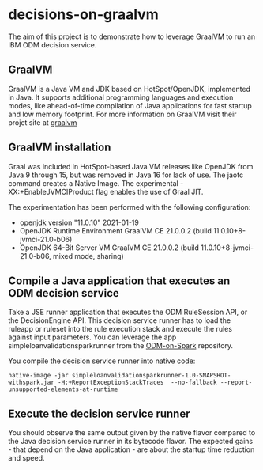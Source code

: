 # decisions-on-graalvm

The aim of this project is to demonstrate how to leverage GraalVM to run an IBM ODM decision service.

## GraalVM
GraalVM is a Java VM and JDK based on HotSpot/OpenJDK, implemented in Java. It supports additional programming languages and execution modes, like ahead-of-time compilation of Java applications for fast startup and low memory footprint. 
For more information on GraalVM visit their projet site at  [graalvm](https://www.graalvm.org/) 

## GraalVM installation
Graal was included in HotSpot-based Java VM releases like OpenJDK from Java 9 through 15, but was removed in Java 16 for lack of use.
The jaotc command creates a Native Image. The experimental -XX:+EnableJVMCIProduct flag enables the use of Graal JIT.

The experimentation has been performed with the following configuration:
- openjdk version "11.0.10" 2021-01-19
- OpenJDK Runtime Environment GraalVM CE 21.0.0.2 (build 11.0.10+8-jvmci-21.0-b06)
- OpenJDK 64-Bit Server VM GraalVM CE 21.0.0.2 (build 11.0.10+8-jvmci-21.0-b06, mixed mode, sharing)

## Compile a Java application that executes an ODM decision service
Take a JSE runner application that executes the ODM RuleSession API, or the DecisionEngine API. This decision service runner has to load the ruleapp or ruleset into the rule execution stack and execute the rules against input parameters.
You can leverage the app simpleloanvalidationsparkrunner from the [ODM-on-Spark](https://github.com/ODMDev/decisions-on-spark/blob/master/simple-loan-validation-spark-runner/README.md) repository.

You compile the decision service runner into native code:
```console
native-image -jar simpleloanvalidationsparkrunner-1.0-SNAPSHOT-withspark.jar -H:+ReportExceptionStackTraces  --no-fallback --report-unsupported-elements-at-runtime
```

## Execute the decision service runner
You should observe the same output given by the native flavor compared to the Java decision service runner in its bytecode flavor.
The expected gains - that depend on the Java application - are about the startup time reduction and speed.
